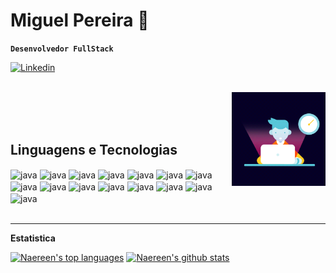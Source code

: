 # Miguel Pereira 👋 

**`Desenvolvedor FullStack`**

[![Linkedin](https://img.shields.io/badge/LinkedIn-0077B5?style=for-the-badge&logo=linkedin&logoColor=white)](https://linkedin.com/in/miguel-pereira-86b71a143)

</br>
<img align="right" width="150" height="150px" alt="java" src="https://github.com/Miguel-ADS-86/Miguel-ADS-86/blob/main/Mgp.gif" />
</br></br></br>

## Linguagens e Tecnologias
<div style="display: inline_block">
   <img align="center" alt="java" src="https://img.shields.io/badge/java-%23ED8B00.svg?style=for-the-badge&logo=openjdk&logoColor=white" />
   <img align="center" alt="java" src="https://img.shields.io/badge/HTML5-E34F26?style=for-the-badge&logo=html5&logoColor=white" />
   <img align="center" alt="java" src="https://img.shields.io/badge/CSS3-1572B6?style=for-the-badge&logo=css3&logoColor=white" />
   <img align="center" alt="java" src="https://img.shields.io/badge/Microsoft%20SQL%20Server-CC2927?style=for-the-badge&logo=microsoft%20sql%20server&logoColor=white" />
   <img align="center" alt="java" src="https://img.shields.io/badge/mysql-4479A1.svg?style=for-the-badge&logo=mysql&logoColor=white" />
   <img align="center" alt="java" src="https://img.shields.io/badge/postgres-%23316192.svg?style=for-the-badge&logo=postgresql&logoColor=white" />
   <img align="center" alt="java" src="https://img.shields.io/badge/bootstrap-%238511FA.svg?style=for-the-badge&logo=bootstrap&logoColor=white" />
   <img align="center" alt="java" src="https://img.shields.io/badge/node.js-6DA55F?style=for-the-badge&logo=node.js&logoColor=white" />
   <img align="center" alt="java" src="https://img.shields.io/badge/react-%2320232a.svg?style=for-the-badge&logo=react&logoColor=%2361DAFB" />
   <img align="center" alt="java" src="https://img.shields.io/badge/spring-%236DB33F.svg?style=for-the-badge&logo=spring&logoColor=white" />
   <img align="center" alt="java" src="https://img.shields.io/badge/Eclipse-FE7A16.svg?style=for-the-badge&logo=Eclipse&logoColor=white" />
   <img align="center" alt="java" src="https://img.shields.io/badge/IntelliJIDEA-000000.svg?style=for-the-badge&logo=intellij-idea&logoColor=white" />
   <img align="center" alt="java" src="https://img.shields.io/badge/Visual%20Studio%20Code-0078d7.svg?style=for-the-badge&logo=visual-studio-code&logoColor=white" />
   <img align="center" alt="java" src="https://img.shields.io/badge/javascript-%23323330.svg?style=for-the-badge&logo=javascript&logoColor=%23F7DF1E" />
   <img align="center" alt="java" src="https://img.shields.io/badge/markdown-%23000000.svg?style=for-the-badge&logo=markdown&logoColor=white" />
</div>
</br> 

---
 
 **Estatistica**
 
[![Naereen's top languages](https://github-readme-stats.vercel.app/api/top-langs/?username=miguel-Dev-16&theme=blue-green)](https://github.com/anuraghazra/github-readme-stats)
[![Naereen's github stats](https://github-readme-stats.vercel.app/api?username=miguel-Dev-16&theme=blue-green)](https://github.com/anuraghazra/github-readme-stats)
